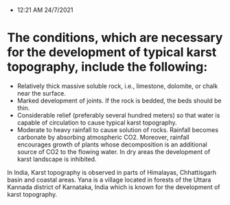 - 12:21 AM 24/7/2021
# The conditions, which are necessary for the development of typical karst topography, include the following:

-   Relatively thick massive soluble rock, i.e., limestone, dolomite, or chalk near the surface.
-   Marked development of joints. If the rock is bedded, the beds should be thin.
-   Considerable relief (preferably several hundred meters) so that water is capable of circulation to cause typical karst topography.
-   Moderate to heavy rainfall to cause solution of rocks. Rainfall becomes carbonate by absorbing atmospheric CO2. Moreover, rainfall encourages growth of plants whose decomposition is an additional source of CO2 to the flowing water. In dry areas the development of karst landscape is inhibited.

In India, Karst topography is observed in parts of Himalayas, Chhattisgarh basin and coastal areas. Yana is a village located in forests of the Uttara Kannada district of Karnataka, India which is known for the development of karst topography.